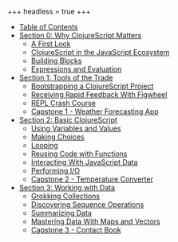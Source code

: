 +++
headless = true
+++

- [Table of Contents](/table-of-contents/)
- [Section 0: Why ClojureScript Matters](/section-0/)
  - [A First Look](/section-0/lesson-1-a-first-look/)
  - [ClojureScript in the JavaScript Ecosystem](/section-0/lesson-2-clojurescript-in-the-javascript-ecosystem/)
  - [Building Blocks](/section-0/lesson-3-building-blocks/)
  - [Expressions and Evaluation](/section-0/lesson-4-expressions-and-evaluation/)
- [Section 1: Tools of the Trade](/section-1/)
  - [Bootstrapping a ClojureScript Project](/section-1/lesson-5-bootstrapping-a-clojurescript-project/)
  - [Receiving Rapid Feedback With Figwheel](/section-1/lesson-6-receiving-rapid-feedback-with-figwheel/)
  - [REPL Crash Course](/section-1/lesson-7-repl-crash-course/)
  - [Capstone 1 - Weather Forecasting App](/section-1/lesson-8-capstone-weather-forecasting-app/)
- [Section 2: Basic ClojureScript](/section-2/)
  - [Using Variables and Values](/section-2/lesson-9-variables-and-values/)
  - [Making Choices](/section-2/lesson-10-making-choices/)
  - [Looping](/section-2/lesson-11-looping/)
  - [Reusing Code with Functions](/section-2/lesson-12-reusing-code-with-functions/)
  - [Interacting With JavaScript Data](/section-2/lesson-13-interacting-with-javascript-data/)
  - [Performing I/O](/section-2/lesson-14-performing-io/)
  - [Capstone 2 - Temperature Converter](/section-2/lesson-15-capstone-temperature-converter/)
- [Section 3: Working with Data](/section-3/)
  - [Grokking Collections](/section-3/lesson-16-grokking-collections/)
  - [Discovering Sequence Operations](/section-3/lesson-17-discovering-sequence-operations/)
  - [Summarizing Data](/section-3/lesson-18-summarizing-data/)
  - [Mastering Data With Maps and Vectors](/section-3/lesson-19-mastering-data-with-maps-and-vectors/)
  - [Capstone 3 - Contact Book](/section-3/lesson-20-capstone-3-contact-book/)